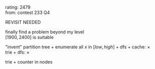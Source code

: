 rating: 2479  
from: contest 233 Q4

REVISIT NEEDED

finally find a problem beyond my level  
$[1900, 2400]$ is suitable  

"invent" partition tree + enumerate all $x$ in $[low, high]$ + dfs + cache: $\times$  
trie + dfs: $\times$  

trie + counter in nodes  